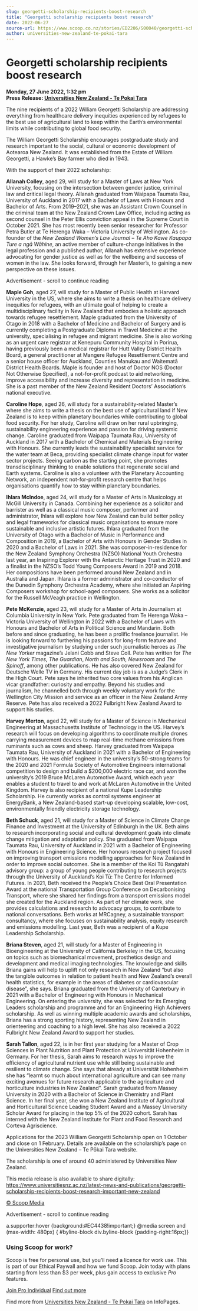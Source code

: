```yaml
---
slug: georgetti-scholarship-recipients-boost-research
title: "Georgetti scholarship recipients boost research"
date: 2022-06-27
source-url: https://www.scoop.co.nz/stories/ED2206/S00040/georgetti-scholarship-recipients-boost-research.htm
author: universities-new-zealand-te-pokai-tara
---
```

Georgetti scholarship recipients boost research
===============================================

**Monday, 27 June 2022, 1:32 pm**  
**Press Release: [Universities New Zealand - Te Pokai Tara](https://info.scoop.co.nz/Universities_New_Zealand_-_Te_Pokai_Tara)**

The nine recipients of a 2022 William Georgetti Scholarship are addressing everything from healthcare delivery inequities experienced by refugees to the best use of agricultural land to keep within the Earth’s environmental limits while contributing to global food security.

The William Georgetti Scholarship encourages postgraduate study and research important to the social, cultural or economic development of Aotearoa New Zealand. It was established from the Estate of William Georgetti, a Hawke’s Bay farmer who died in 1943.

With the support of their 2022 scholarship:

**Allanah Colley**, aged 29, will study for a Master of Laws at New York University, focusing on the intersection between gender justice, criminal law and critical legal theory. Allanah graduated from Waipapa Taumata Rau, University of Auckland in 2017 with a Bachelor of Laws with Honours and Bachelor of Arts. From 2019–2021, she was an Assistant Crown Counsel in the criminal team at the New Zealand Crown Law Office, including acting as second counsel in the Peter Ellis conviction appeal in the Supreme Court in October 2021. She has most recently been senior researcher for Professor Petra Butler at Te Herenga Waka – Victoria University of Wellington. As co-founder of the _New Zealand Women’s Law Journal – Te Aho Kawe Kaupapa Ture a ngā Wāhine_, an active member of culture-change initiatives in the legal profession and a published author, Allanah has extensive experience advocating for gender justice as well as for the wellbeing and success of women in the law. She looks forward, through her Master’s, to gaining a new perspective on these issues.

Advertisement - scroll to continue reading





**Maple Goh**, aged 27, will study for a Master of Public Health at Harvard University in the US, where she aims to write a thesis on healthcare delivery inequities for refugees, with an ultimate goal of helping to create a multidisciplinary facility in New Zealand that embodies a holistic approach towards refugee resettlement. Maple graduated from the University of Otago in 2018 with a Bachelor of Medicine and Bachelor of Surgery and is currently completing a Postgraduate Diploma in Travel Medicine at the university, specialising in refugee and migrant medicine. She is also working as an urgent care registrar at Kenepuru Community Hospital in Porirua, having previously been a medical registrar for Hutt Valley District Health Board, a general practitioner at Mangere Refugee Resettlement Centre and a senior house officer for Auckland, Counties Manukau and Waitematā District Health Boards. Maple is founder and host of Doctor NOS (Doctor Not Otherwise Specified), a not-for-profit podcast to aid networking, improve accessibility and increase diversity and representation in medicine. She is a past member of the New Zealand Resident Doctors’ Association’s national executive.

**Caroline Hope**, aged 26, will study for a sustainability-related Master’s where she aims to write a thesis on the best use of agricultural land if New Zealand is to keep within planetary boundaries while contributing to global food security. For her study, Caroline will draw on her rural upbringing, sustainability engineering experience and passion for driving systemic change. Caroline graduated from Waipapa Taumata Rau, University of Auckland in 2017 with a Bachelor of Chemical and Materials Engineering with Honours. She currently leads the sustainability specialist service for the water team at Beca, providing specialist climate change input for water sector projects. Seeing carbon as the starting point, she promotes transdisciplinary thinking to enable solutions that regenerate social and Earth systems. Caroline is also a volunteer with the Planetary Accounting Network, an independent not-for-profit research centre that helps organisations quantify how to stay within planetary boundaries.

**Ihlara McIndoe**, aged 24, will study for a Master of Arts in Musicology at McGill University in Canada. Combining her experience as a solicitor and barrister as well as a classical music composer, performer and administrator, Ihlara will explore how New Zealand can build better policy and legal frameworks for classical music organisations to ensure more sustainable and inclusive artistic futures. Ihlara graduated from the University of Otago with a Bachelor of Music in Performance and Composition in 2019, a Bachelor of Arts with Honours in Gender Studies in 2020 and a Bachelor of Laws in 2021. She was composer-in-residence for the New Zealand Symphony Orchestra (NZSO) National Youth Orchestra last year, an Inspiring Explorer with the Antarctic Heritage Trust in 2020 and a finalist in the NZSO’s Todd Young Composers Award in 2019 and 2018. Her compositions have been performed around New Zealand and in Australia and Japan. Ihlara is a former administrator and co-conductor of the Dunedin Symphony Orchestra Academy, where she initiated an Aspiring Composers workshop for school-aged composers. She works as a solicitor for the Russell McVeagh practice in Wellington.

**Pete McKenzie**, aged 23, will study for a Master of Arts in Journalism at Columbia University in New York. Pete graduated from Te Herenga Waka – Victoria University of Wellington in 2022 with a Bachelor of Laws with Honours and Bachelor of Arts in Political Science and Mandarin. Both before and since graduating, he has been a prolific freelance journalist. He is looking forward to furthering his passions for long-form feature and investigative journalism by studying under such journalistic heroes as _The New Yorker_ magazine’s Jelani Cobb and Steve Coll. Pete has written for _The New York Times_, _The Guardian_, _North and South, Newsroom_ and _The Spinoff_, among other publications. He has also covered New Zealand for Deutsche Welle TV in Germany. His current day job is as a Judge’s Clerk in the High Court. Pete says he inherited two core values from his Anglican vicar grandfather: curiosity and empathy. Beyond his studies and journalism, he channelled both through weekly voluntary work for the Wellington City Mission and service as an officer in the New Zealand Army Reserve. Pete has also received a 2022 Fulbright New Zealand Award to support his studies.

**Harvey Merton**, aged 22, will study for a Master of Science in Mechanical Engineering at Massachusetts Institute of Technology in the US. Harvey’s research will focus on developing algorithms to coordinate multiple drones carrying measurement devices to map real-time methane emissions from ruminants such as cows and sheep. Harvey graduated from Waipapa Taumata Rau, University of Auckland in 2021 with a Bachelor of Engineering with Honours. He was chief engineer in the university’s 50-strong teams for the 2020 and 2021 Formula Society of Automotive Engineers international competition to design and build a $200,000 electric race car, and won the university’s 2019 Bruce McLaren Automotive Award, which each year enables a student to travel to and work at McLaren Automotive in the United Kingdom. Harvey is also recipient of a national Kupe Leadership Scholarship. He currently works as control systems engineer at EnergyBank, a New Zealand-based start-up developing scalable, low-cost, environmentally friendly electricity storage technology.

**Beth Schuck**, aged 21, will study for a Master of Science in Climate Change Finance and Investment at the University of Edinburgh in the UK. Beth aims to research incorporating social and cultural development goals into climate change mitigation and adaptation policy. She graduated from Waipapa Taumata Rau, University of Auckland in 2021 with a Bachelor of Engineering with Honours in Engineering Science. Her honours research project focused on improving transport emissions modelling approaches for New Zealand in order to improve social outcomes. She is a member of the Koi Tū Rangatahi advisory group: a group of young people contributing to research projects through the University of Auckland’s Koi Tū: The Centre for Informed Futures. In 2021, Beth received the People’s Choice Best Oral Presentation Award at the national Transportation Group Conference on Decarbonising Transport, where she shared her findings from a transport emissions model she created for the Auckland region. As part of her climate work, she provides calculations and research to advocacy groups, to contribute to national conversations. Beth works at MRCagney, a sustainable transport consultancy, where she focuses on sustainability analysis, equity research and emissions modelling. Last year, Beth was a recipient of a Kupe Leadership Scholarship.

**Briana Steven**, aged 21, will study for a Master of Engineering in Bioengineering at the University of California Berkeley in the US, focusing on topics such as biomechanical movement, prosthetics design and development and medical imaging technologies. The knowledge and skills Briana gains will help to uplift not only research in New Zealand “but also the tangible outcomes in relation to patient health and New Zealand’s overall health statistics, for example in the areas of diabetes or cardiovascular disease”, she says. Briana graduated from the University of Canterbury in 2021 with a Bachelor of Engineering with Honours in Mechanical Engineering. On entering the university, she was selected for its Emerging Leaders scholarship and programme and for an Engineering High Achievers scholarship. As well as winning multiple academic awards and scholarships, Briana has a strong sporting history, representing New Zealand in orienteering and coaching to a high level. She has also received a 2022 Fulbright New Zealand Award to support her studies.

**Sarah Tallon**, aged 22, is in her first year studying for a Master of Crop Sciences in Plant Nutrition and Plant Protection at Universität Hohenheim in Germany. For her thesis, Sarah aims to research ways to improve the efficiency of agricultural nutrient use while still being sustainable and resilient to climate change. She says that already at Universität Hohenheim she has “learnt so much about international agriculture and can see many exciting avenues for future research applicable to the agriculture and horticulture industries in New Zealand”. Sarah graduated from Massey University in 2020 with a Bachelor of Science in Chemistry and Plant Science. In her final year, she won a New Zealand Institute of Agricultural and Horticultural Science Leading Student Award and a Massey University Scholar Award for placing in the top 5% of the 2020 cohort. Sarah has interned with the New Zealand Institute for Plant and Food Research and Corteva Agriscience.

Applications for the 2023 William Georgetti Scholarship open on 1 October and close on 1 February. Details are available on the scholarship’s page on the Universities New Zealand – Te Pōkai Tara website.

The scholarship is one of around 40 administered by Universities New Zealand.

This media release is also available to share digitally: https://www.universitiesnz.ac.nz/latest-news-and-publications/georgetti-scholarship-recipients-boost-research-important-new-zealand

[© Scoop Media](http://www.scoop.co.nz/about/terms.html)  

Advertisement - scroll to continue reading



a.supporter:hover {background:#EC4438!important;} @media screen and (max-width: 480px) { #byline-block div.byline-block {padding-right:16px;}}

### Using Scoop for work?

Scoop is free for personal use, but you’ll need a licence for work use. This is part of our Ethical Paywall and how we fund Scoop. Join today with plans starting from less than $3 per week, plus gain access to exclusive _Pro_ features.  
  
[Join Pro Individual](https://pro.scoop.co.nz/Individual/?from=ProIn24) [Find out more](https://pro.scoop.co.nz/using-scoop-for-work/?from=ProIn24)

Find more from [Universities New Zealand - Te Pokai Tara](https://info.scoop.co.nz/Universities_New_Zealand_-_Te_Pokai_Tara) on InfoPages.